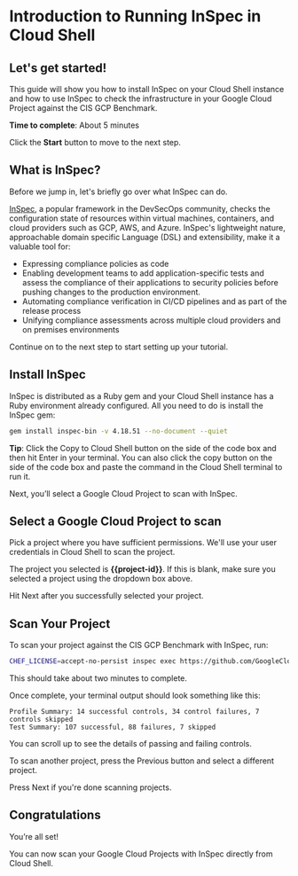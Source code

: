 # Introduction to Running InSpec in Cloud Shell


## Let's get started!

This guide will show you how to install InSpec on your Cloud Shell instance and how to use InSpec to check the infrastructure in your Google Cloud Project against the CIS GCP Benchmark.

**Time to complete**: About 5 minutes

Click the **Start** button to move to the next step.


## What is InSpec?

Before we jump in, let's briefly go over what InSpec can do.

[InSpec](https://github.com/inspec/inspec), a popular framework in the DevSecOps community, checks the configuration state of resources within virtual machines, containers, and cloud providers such as GCP, AWS, and Azure. InSpec's lightweight nature, approachable domain specific Language (DSL) and extensibility, make it a valuable tool for:
- Expressing compliance policies as code
- Enabling development teams to add application-specific tests and assess the compliance of their applications to security policies before pushing changes to the production environment.
- Automating compliance verification in CI/CD pipelines and as part of the release process
- Unifying compliance assessments across multiple cloud providers and on premises environments

Continue on to the next step to start setting up your tutorial.


## Install InSpec

InSpec is distributed as a Ruby gem and your Cloud Shell instance has a Ruby environment already configured. All you need to do is install the InSpec gem:

```bash
gem install inspec-bin -v 4.18.51 --no-document --quiet
```

**Tip**: Click the Copy to Cloud Shell button on the side of the code box and then hit Enter in your terminal. You can also click the copy button on the side of the code box and paste the command in the Cloud Shell terminal to run it.

Next, you’ll select a Google Cloud Project to scan with InSpec.

## Select a Google Cloud Project to scan

Pick a project where you have sufficient permissions. We'll use your user credentials in Cloud Shell to scan the project.

<walkthrough-project-setup></walkthrough-project-setup>

The project you selected is **{{project-id}}**. If this is blank, make sure you selected a project using the dropdown box above.

Hit Next after you successfully selected your project.


## Scan Your Project

To scan your project against the CIS GCP Benchmark with InSpec, run:

```bash
CHEF_LICENSE=accept-no-persist inspec exec https://github.com/GoogleCloudPlatform/inspec-gcp-cis-benchmark.git -t gcp:// --input gcp_project_id={{project-id}}
```

This should take about two minutes to complete.

Once complete, your terminal output should look something like this:

```
Profile Summary: 14 successful controls, 34 control failures, 7 controls skipped
Test Summary: 107 successful, 88 failures, 7 skipped
```

You can scroll up to see the details of passing and failing controls.

To scan another project, press the Previous button and select a different project.

Press Next if you're done scanning projects.

## Congratulations

<walkthrough-conclusion-trophy></walkthrough-conclusion-trophy>

You’re all set!

You can now scan your Google Cloud Projects with InSpec directly from Cloud Shell.